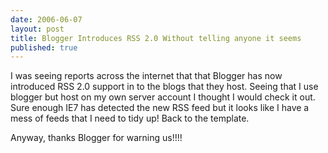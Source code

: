 ```yaml
---
date: 2006-06-07
layout: post
title: Blogger Introduces RSS 2.0 Without telling anyone it seems
published: true
---
```

I was seeing reports across the internet that that Blogger has now introduced RSS 2.0 support in to the blogs that they host.  Seeing that I use blogger but host on my own server account I thought I would check it out.  Sure enough IE7 has detected the new RSS feed but it looks like I have a mess of feeds that I need to tidy up!   Back to the template.<p />Anyway, thanks Blogger for warning us!!!!<div class="blogger-post-footer"><img class="posterous_download_image" src="https://blogger.googleusercontent.com/tracker/8109338-114966817796407787?l=www.kinlan.co.uk%2Findex.html" height="1" alt="" width="1" /></div>


